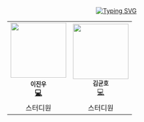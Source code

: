 <div align="center">
<a href="https://git.io/typing-svg"><img src="https://readme-typing-svg.demolab.com?font=Lobster&color=B3E0FF&size=35&pause=1000&center=true&vCenter=true&random=false&width=435&lines=24-1+AppStudy%2C+ToDo_Alarm!" alt="Typing SVG" /></a>
<br>
</div>


<table align="center">
  <tr>
    <td align="center"><img src="https://avatars.githubusercontent.com/u/66197586?v=4" width="128px;" alt=""/><br /><sub><b>이진우</sub></a><br /><a href="https://github.com/Jinu219" title="Code">💻</a></td>
    <td align="center"><img src="https://avatars.githubusercontent.com/u/124599614?v=4" width="128px;" alt=""/><br /><sub><b>김균호</b></sub></a><br /><a href="https://github.com/g0rnn" title="Code">💻</a></td>
  </tr>
    <tr>
    <td align="center">스터디원</td>
    <td align="center">스터디원</td>

  </tr>
</table>

<br>
